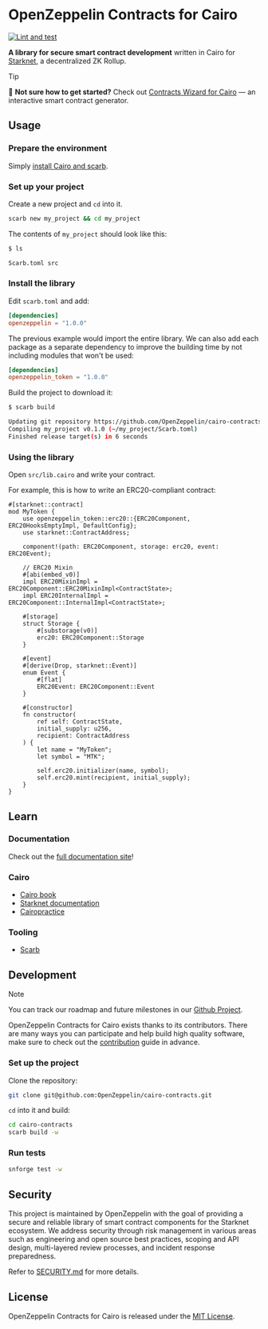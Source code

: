 # OpenZeppelin Contracts for Cairo

[![Lint and test](https://github.com/OpenZeppelin/cairo-contracts/actions/workflows/test.yml/badge.svg)](https://github.com/OpenZeppelin/cairo-contracts/actions/workflows/test.yml)

**A library for secure smart contract development** written in Cairo for [Starknet](https://starkware.co/product/starknet/), a decentralized ZK Rollup.

> [!TIP]
> :mage: **Not sure how to get started?** Check out [Contracts Wizard for Cairo](https://wizard.openzeppelin.com/cairo) — an interactive smart contract generator.

## Usage

### Prepare the environment

Simply [install Cairo and scarb](https://docs.swmansion.com/scarb/download).

### Set up your project

Create a new project and `cd` into it.

```bash
scarb new my_project && cd my_project
```

The contents of `my_project` should look like this:

```bash
$ ls

Scarb.toml src
```

### Install the library

Edit `scarb.toml` and add:

```toml
[dependencies]
openzeppelin = "1.0.0"
```

The previous example would import the entire library. We can also add each package as a separate dependency to improve the building time by not including modules that won't be used:

```toml
[dependencies]
openzeppelin_token = "1.0.0"
```

Build the project to download it:

```bash
$ scarb build

Updating git repository https://github.com/OpenZeppelin/cairo-contracts
Compiling my_project v0.1.0 (~/my_project/Scarb.toml)
Finished release target(s) in 6 seconds
```

### Using the library

Open `src/lib.cairo` and write your contract.

For example, this is how to write an ERC20-compliant contract:

```cairo
#[starknet::contract]
mod MyToken {
    use openzeppelin_token::erc20::{ERC20Component, ERC20HooksEmptyImpl, DefaultConfig};
    use starknet::ContractAddress;

    component!(path: ERC20Component, storage: erc20, event: ERC20Event);

    // ERC20 Mixin
    #[abi(embed_v0)]
    impl ERC20MixinImpl = ERC20Component::ERC20MixinImpl<ContractState>;
    impl ERC20InternalImpl = ERC20Component::InternalImpl<ContractState>;

    #[storage]
    struct Storage {
        #[substorage(v0)]
        erc20: ERC20Component::Storage
    }

    #[event]
    #[derive(Drop, starknet::Event)]
    enum Event {
        #[flat]
        ERC20Event: ERC20Component::Event
    }

    #[constructor]
    fn constructor(
        ref self: ContractState,
        initial_supply: u256,
        recipient: ContractAddress
    ) {
        let name = "MyToken";
        let symbol = "MTK";

        self.erc20.initializer(name, symbol);
        self.erc20.mint(recipient, initial_supply);
    }
}
```

## Learn

### Documentation

Check out the [full documentation site](https://docs.openzeppelin.com/contracts-cairo)!

### Cairo

- [Cairo book](https://book.cairo-lang.org/)
- [Starknet documentation](https://docs.starknet.io/)
- [Cairopractice](https://cairopractice.com/)

### Tooling

- [Scarb](https://docs.swmansion.com/scarb)

## Development

> [!NOTE]
> You can track our roadmap and future milestones in our [Github Project](https://github.com/orgs/OpenZeppelin/projects/29/).

OpenZeppelin Contracts for Cairo exists thanks to its contributors. There are many ways you can participate and help build high quality software, make sure to check out the [contribution](CONTRIBUTING.md) guide in advance.

### Set up the project

Clone the repository:

```bash
git clone git@github.com:OpenZeppelin/cairo-contracts.git
```

`cd` into it and build:

```bash
cd cairo-contracts
scarb build -w
```

### Run tests

```bash
snforge test -w
```

## Security

This project is maintained by OpenZeppelin with the goal of providing a secure and reliable library of smart contract components
for the Starknet ecosystem. We address security through risk management in various areas such as engineering and open source best
practices, scoping and API design, multi-layered review processes, and incident response preparedness.

Refer to [SECURITY.md](SECURITY.md) for more details.

## License

OpenZeppelin Contracts for Cairo is released under the [MIT License](LICENSE).
